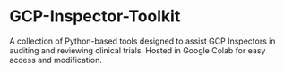 # GCP-Inspector-Toolkit
A collection of Python-based tools designed to assist GCP Inspectors in auditing and reviewing clinical trials. Hosted in Google Colab for easy access and modification.

